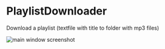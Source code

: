 PlaylistDownloader
==================

Download a playlist (textfile with title to folder with mp3 files)

![main window screenshot](https://github.com/bertyhell/PlaylistDownloader/raw/master/screenshot.png)
